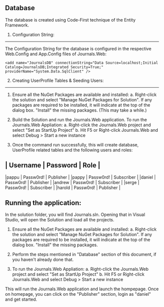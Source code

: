 
Database
--------

The database is created using Code-First technique of the Entity Framework.

1. Configuration String:
-----------------------
The Configuration String for the database is configured in the respective Web.Config and 
App.Config files of Journals.Web:

	<add name="JournalsDB" connectionString="Data Source=localhost;Initial 
	Catalog=JournalsDB;Integrated Security=True;" providerName="System.Data.SqlClient" />

2. Creating UserProfile Tables & Seeding Users:
-----------------

1. Ensure all the NuGet Packages are available and installed:
a. Right-click the solution and select "Manage NuGet Packages for Solution". If any packages are 
required to be installed, it will indicate at the top of the dialog box. "Install" the 
missing packages. (This may take a while.)
2. Build the Solution and run the Journals.Web application. To run the Journals.Web Appliation:
a. Right-click the Journals.Web project and select "Set as StartUp Project"
b. Hit F5 or Right-click Journals.Web and select Debug > Start a new instance

3. Once the command run successfully, this will create database, UserProfile related tables and 
the following users and roles:

| Username | Password | Role  |
----------------------------------
|pappu  | Passw0rd! | Publisher |
|pappy  | Passw0rd! | Subscriber |
|daniel | Passw0rd! | Publisher  |
|andrew | Passw0rd! | Subscriber |
|serge  | Passw0rd! | Subscriber |
|harold | Passw0rd! | Publisher  |

Running the application:
------------------------

In the solution folder, you will find Journals.sln. Opening that in Visual Studio, will open 
the Solution and load all the projects.

1. Ensure all the NuGet Packages are available and installed:
	a. Right-click the solution and select "Manage NuGet Packages for Solution". If any packages 
	are required to be installed, it will indicate at the top of the dialog box. "Install" the 
	missing packages.

2. Perform the steps mentioned in "Database" section of this document, if you haven't already done 
that.

3. To run the Journals.Web Appliation:
	a. Right-click the Journals.Web project and select "Set as StartUp Project"
	b. Hit F5 or Right-click Journals.Web and select Debug > Start a new instance

This will run the Journals.Web application and launch the hompepage. Once on homepage, you can click 
on the "Publisher" section, login as "daniel" and get started.


	
		
	
			
		
		

		
		
 






